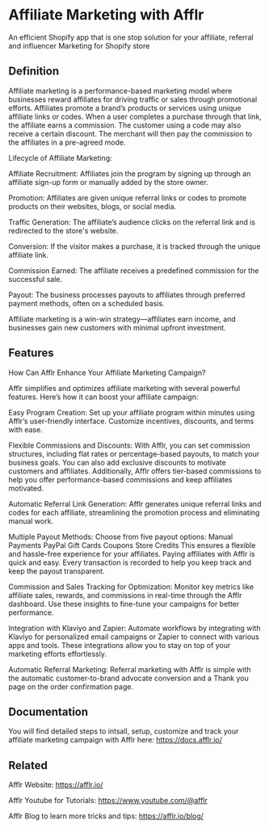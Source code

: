 
# Affiliate Marketing with Afflr

An efficient Shopify app that is one stop solution for your affiliate, referral and influencer Marketing for Shopify store

## Definition

Affiliate marketing is a performance-based marketing model where businesses reward affiliates for driving traffic or sales through promotional efforts. Affiliates promote a brand’s products or services using unique affiliate links or codes. When a user completes a purchase through that link, the affiliate earns a commission. The customer using a code may also receive a certain discount. The merchant will then pay the commission to the affiliates in a pre-agreed mode. 

Lifecycle of Affiliate Marketing:

Affiliate Recruitment: Affiliates join the program by signing up through an affiliate sign-up form or manually added by the store owner.

Promotion: Affiliates are given unique referral links or codes to promote products on their websites, blogs, or social media.

Traffic Generation: The affiliate’s audience clicks on the referral link and is redirected to the store's website.

Conversion: If the visitor makes a purchase, it is tracked through the unique affiliate link.

Commission Earned: The affiliate receives a predefined commission for the successful sale.

Payout: The business processes payouts to affiliates through preferred payment methods, often on a scheduled basis.


Affiliate marketing is a win-win strategy—affiliates earn income, and businesses gain new customers with minimal upfront investment.

## Features

How Can Afflr Enhance Your Affiliate Marketing Campaign?

Afflr simplifies and optimizes affiliate marketing with several powerful features. Here’s how it can boost your affiliate campaign:

Easy Program Creation:
Set up your affiliate program within minutes using Afflr’s user-friendly interface. Customize incentives, discounts, and terms with ease.

Flexible Commissions and Discounts:
With Afflr, you can set commission structures, including flat rates or percentage-based payouts, to match your business goals. You can also add exclusive discounts to motivate customers and affiliates. Additionally, Afflr offers tier-based commissions to help you offer performance-based commissions and keep affiliates motivated. 

Automatic Referral Link Generation:
Afflr generates unique referral links and codes for each affiliate, streamlining the promotion process and eliminating manual work.

Multiple Payout Methods:
Choose from five payout options:
Manual Payments
PayPal
Gift Cards
Coupons
Store Credits
This ensures a flexible and hassle-free experience for your affiliates.
Paying affiliates with Afflr is quick and easy. Every transaction is recorded to help you keep track and keep the payout transparent. 

Commission and Sales Tracking for Optimization:
Monitor key metrics like affiliate sales, rewards, and commissions in real-time through the Afflr dashboard. Use these insights to fine-tune your campaigns for better performance.

Integration with Klaviyo and Zapier:
Automate workflows by integrating with Klaviyo for personalized email campaigns or Zapier to connect with various apps and tools. These integrations allow you to stay on top of your marketing efforts effortlessly.

Automatic Referral Marketing: Referral marketing with Afflr is simple with the automatic customer-to-brand advocate conversion and a Thank you page on the order confirmation page. 


## Documentation

You will find detailed steps to intsall, setup, customize and track your affiliate marketing campaign with Afflr here: https://docs.afflr.io/


## Related


Afflr Website: https://afflr.io/

Afflr Youtube for Tutorials: https://www.youtube.com/@afflr

Afflr Blog to learn more tricks and tips: https://afflr.io/blog/




